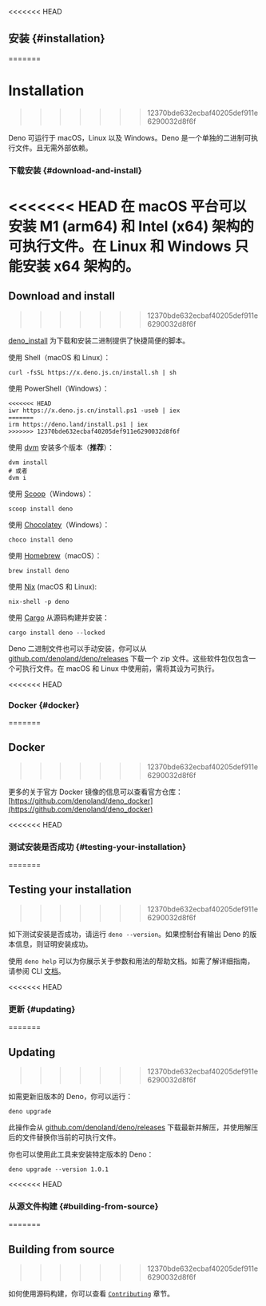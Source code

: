 <<<<<<< HEAD
## 安装 {#installation}
=======
# Installation
>>>>>>> 12370bde632ecbaf40205def911e6290032d8f6f

Deno 可运行于 macOS，Linux 以及 Windows。Deno 是一个单独的二进制可执行文件。且无需外部依赖。

### 下载安装 {#download-and-install}

<<<<<<< HEAD
在 macOS 平台可以安装 M1 (arm64) 和 Intel (x64) 架构的可执行文件。在 Linux 和 Windows 只能安装 x64 架构的。
=======
## Download and install
>>>>>>> 12370bde632ecbaf40205def911e6290032d8f6f

[deno_install](https://github.com/denocn/deno_install) 为下载和安装二进制提供了快捷简便的脚本。

使用 Shell（macOS 和 Linux）：

```shell
curl -fsSL https://x.deno.js.cn/install.sh | sh
```

使用 PowerShell（Windows）：

```shell
<<<<<<< HEAD
iwr https://x.deno.js.cn/install.ps1 -useb | iex
=======
irm https://deno.land/install.ps1 | iex
>>>>>>> 12370bde632ecbaf40205def911e6290032d8f6f
```

使用 [dvm](https://github.com/justjavac/dvm) 安装多个版本（**推荐**）：

```shell
dvm install
# 或者
dvm i
```

使用 [Scoop](https://scoop.sh/)（Windows）：

```shell
scoop install deno
```

使用 [Chocolatey](https://chocolatey.org/packages/deno)（Windows）：

```shell
choco install deno
```

使用 [Homebrew](https://formulae.brew.sh/formula/deno)（macOS）：

```shell
brew install deno
```

使用 [Nix](https://nixos.org/download.html) (macOS 和 Linux):

```shell
nix-shell -p deno
```

使用 [Cargo](https://crates.io/crates/deno) 从源码构建并安装：

```shell
cargo install deno --locked
```

Deno 二进制文件也可以手动安装，你可以从
[github.com/denoland/deno/releases](https://github.com/denoland/deno/releases)
下载一个 zip 文件。这些软件包仅包含一个可执行文件。在 macOS 和 Linux 中使用前，需将其设为可执行。

<<<<<<< HEAD
### Docker {#docker}
=======
## Docker
>>>>>>> 12370bde632ecbaf40205def911e6290032d8f6f

更多的关于官方 Docker 镜像的信息可以查看官方仓库：
[https://github.com/denoland/deno_docker](https://github.com/denoland/deno_docker)

<<<<<<< HEAD
### 测试安装是否成功 {#testing-your-installation}
=======
## Testing your installation
>>>>>>> 12370bde632ecbaf40205def911e6290032d8f6f

如下测试安装是否成功，请运行 `deno --version`。如果控制台有输出 Deno 的版本信息，则证明安装成功。

使用 `deno help` 可以为你展示关于参数和用法的帮助文档。如需了解详细指南，请参阅 CLI
[文档](./command_line_interface.md)。

<<<<<<< HEAD
### 更新 {#updating}
=======
## Updating
>>>>>>> 12370bde632ecbaf40205def911e6290032d8f6f

如需更新旧版本的 Deno，你可以运行：

```shell
deno upgrade
```

此操作会从
[github.com/denoland/deno/releases](https://github.com/denoland/deno/releases)
下载最新并解压，并使用解压后的文件替换你当前的可执行文件。

你也可以使用此工具来安装特定版本的 Deno：

```shell
deno upgrade --version 1.0.1
```

<<<<<<< HEAD
### 从源文件构建 {#building-from-source}
=======
## Building from source
>>>>>>> 12370bde632ecbaf40205def911e6290032d8f6f

如何使用源码构建，你可以查看 [`Contributing`](../contributing/building_from_source.md) 章节。
